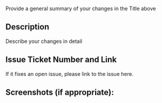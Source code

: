 Provide a general summary of your changes in the Title above

## Description
Describe your changes in detail

## Issue Ticket Number and Link
If it fixes an open issue, please link to the issue here.

## Screenshots (if appropriate):
